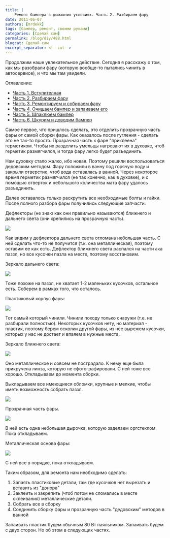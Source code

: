 ```yaml
---
title: |
    Ремонт бампера в домашних условиях. Часть 2. Разбираем фару
date: 2011-06-07
authors: [mrdekk]
tags: [бампер, ремонт, своими руками]
categories: [Сделай сам]
permalink: /blog/diy/488.html
blogcat: Сделай сам
excerpt_separator: <!--cut-->
---
```


Продолжим наше увлекательное действие. Сегодня я расскажу о том, как мы разобрали фару (которую вообще-то пытались чинить в автосервисе), и что мы там увидели. 

<!--cut-->

Оглавление:

- [Часть 1. Вступителная](http://itw66.ru/blog/diy/487.html)
- [Часть 2. Разбираем фару](http://itw66.ru/blog/diy/488.html)
- [Часть 3. Ремонтируем и собираем фару](http://itw66.ru/blog/diy/492.html)
- [Часть 4. Очищаем бампер и запаиваем его](http://itw66.ru/blog/diy/493.html)
- [Часть 5. Шпаклюем бампер](http://itw66.ru/blog/diy/494.html)
- [Часть 6. Шкурим и доводим бампер](http://itw66.ru/blog/diy/496.html)



Самое первое, что пришлось сделать, это отделить прозрачную часть фары от самой сборки фары. Как оказалось после гугления - сделать это не так-то просто. Прозрачная часть к фаре "приклеена" герметиком. Чтобы их разделить умельцы нагревают их в духовке, чтоб герметик размягчился, и тогда фару легко будет разъединить.

Нам духовку стало жалко, ибо новая. Поэтому решили воспользоваться дедовским методом. Фару положили в ванну под горячую воду и закрыли отверстие, чтоб вода оставалась в ванной. Через некоторое время герметик размягчился (не так конечно, как в духовке), и с помощью отверток и небольшого количества мата фару удалось разъединить.

Далее оставалось только раскрутить все необходимые болты и гайки. После полного разбора фары получились следующие запчасти:

Дефлекторы (не знаю как они правильно называются) ближнего и дальнего света (они крепились на прозрачную часть).


![](http://itw66.ru/uploads/images/00/00/01/2011/06/07/e20a7f.jpg)


Как видим у дефлектора дальнего света отломана небольшая часть. С ней сделать что-то не получится (т.к. она металлическая), поэтому оставим ее как есть. Дефлектор ближнего света распался на части ака паззл, но все кусочки пазла на месте, поэтому восстановим.

Зеркало дальнего света:


![](http://itw66.ru/uploads/images/00/00/01/2011/06/07/7d4f36.jpg)


Тоже похоже на паззл, не хватает 1-2 маленьких кусочков, остальное есть. Соберем в рамках того, что осталось.

Пластиковый корпус фары:


![](http://itw66.ru/uploads/images/00/00/01/2011/06/07/4f013e.jpg)


Тот самый который чинили. Чинили походу только снаружи (т.е. не разбирали полностью). Некоторых кусочков нету, но материал - пластик, поэтому берем осколки другой фары, из нее вырежем кусочки, которых у нас не достает и впаяем в нужные места.

Зеркало ближнего света:


![](http://itw66.ru/uploads/images/00/00/01/2011/06/07/db8234.jpg)


Оно металлическое и совсем не пострадало. К нему еще была прикручена линза, которую не сфотографировали. С ней тоже все хорошо. Откладываем до момента сборки.

Выкладываем все имеющиеся обломки, крупные и мелкие, чтобы иметь возможность собрать паззл.


![](http://itw66.ru/uploads/images/00/00/01/2011/06/07/9cc604.jpg)


Прозрачная часть фары. 


![](http://itw66.ru/uploads/images/00/00/01/2011/06/07/e22b05.jpg)


В ней есть одна небольшая дырочка, которую заделаем оргстеклом. Пока откладываем.

Металлическая основа фары:


![](http://itw66.ru/uploads/images/00/00/01/2011/06/07/be89a5.jpg)


С ней все в порядке, пока откладываем.

Таким образом, для ремонта нам необходимо сделать:

1. Запаять пластиковые детали, там где кусочков нет вырезать и вставить из "донора"
2. Заклеить и закрепить (чтоб потом не сломались в месте склеивания) металлические детали.
3. Собрать все в сборку
4. Соединить сборку фары и прозрачную часть "дедовским" методов в ванной

Запаивать пластик будем обычным 80 Вт паяльником. Запаивать будем с двух сторон. Но об этом в следующих частях.
